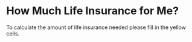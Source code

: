 # How Much Life Insurance for Me?

To calculate the amount of life insurance needed please fill in the yellow
cells.
